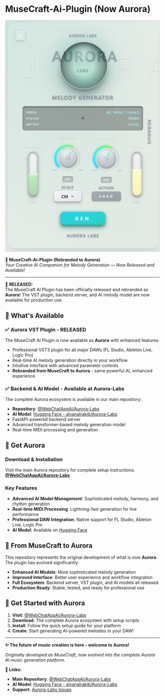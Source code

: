 # MuseCraft-Ai-Plugin (Now Aurora)

![Interface Preview](https://github.com/WebChatAppAi/Aurora-Labs/blob/main/Assets/interface.png)

**🎹 MuseCraft-Ai-Plugin (Rebranded to Aurora)**  
*Your Creative AI Companion for Melody Generation — Now Released and Available!*

---

🚀 **RELEASED:**  
The MuseCraft AI Plugin has been officially released and rebranded as **Aurora**! The VST plugin, backend server, and AI melody model are now available for production use.

## 🎵 What's Available

### ✅ **Aurora VST Plugin - RELEASED**
The MuseCraft AI Plugin is now available as **Aurora** with enhanced features:
- Professional VST3 plugin for all major DAWs (FL Studio, Ableton Live, Logic Pro)
- Real-time AI melody generation directly in your workflow
- Intuitive interface with advanced parameter controls
- **Rebranded from MuseCraft to Aurora** - same powerful AI, enhanced experience

### ✅ **Backend & AI Model - Available at Aurora-Labs**
The complete Aurora ecosystem is available in our main repository:
- **Repository**: [@WebChatAppAi/Aurora-Labs](https://github.com/WebChatAppAi/Aurora-Labs)
- **AI Model**: [Hugging Face - alvanalrakib/Aurora-Labs](https://huggingface.co/alvanalrakib/Aurora-Labs)
- FastAPI-powered backend server
- Advanced transformer-based melody generation model
- Real-time MIDI processing and generation

## 🔗 Get Aurora

### Download & Installation
Visit the main Aurora repository for complete setup instructions:
**[@WebChatAppAi/Aurora-Labs](https://github.com/WebChatAppAi/Aurora-Labs)**

### Key Features
- **Advanced AI Model Management**: Sophisticated melody, harmony, and rhythm generation
- **Real-time MIDI Processing**: Lightning-fast generation for live performance  
- **Professional DAW Integration**: Native support for FL Studio, Ableton Live, Logic Pro
- **AI Model**: Available on [Hugging Face](https://huggingface.co/alvanalrakib/Aurora-Labs)

## 🎯 From MuseCraft to Aurora

This repository represents the original development of what is now **Aurora**. The plugin has evolved significantly:

- **Enhanced AI Models**: More sophisticated melody generation
- **Improved Interface**: Better user experience and workflow integration
- **Full Ecosystem**: Backend server, VST plugin, and AI models all released
- **Production Ready**: Stable, tested, and ready for professional use

## 🚀 Get Started with Aurora

1. **Visit**: [@WebChatAppAi/Aurora-Labs](https://github.com/WebChatAppAi/Aurora-Labs)
2. **Download**: The complete Aurora ecosystem with setup scripts
3. **Install**: Follow the quick setup guide for your platform
4. **Create**: Start generating AI-powered melodies in your DAW!

---

**✨ The future of music creation is here - welcome to Aurora!**

*Originally developed as MuseCraft, now evolved into the complete Aurora AI music generation platform.*

**🔗 Links:**
- **Main Repository**: [@WebChatAppAi/Aurora-Labs](https://github.com/WebChatAppAi/Aurora-Labs)
- **AI Model**: [Hugging Face - alvanalrakib/Aurora-Labs](https://huggingface.co/alvanalrakib/Aurora-Labs)
- **Support**: [Aurora-Labs Issues](https://github.com/WebChatAppAi/Aurora-Labs/issues)
